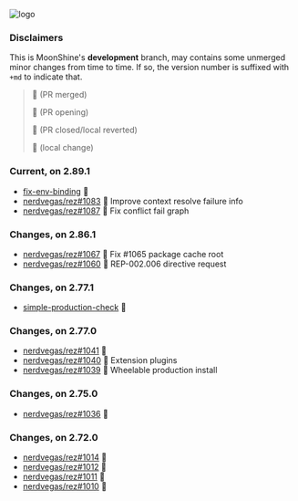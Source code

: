 

![logo](media/rez_banner_256.png)

### Disclaimers

This is MoonShine's **development** branch, may contains some unmerged minor changes from time to time. If so, the version number is suffixed with `+md` to indicate that.

> :grapes: (PR merged)
> 
> :pear: (PR opening)
> 
> :tomato: (PR closed/local reverted)
> 
> :banana: (local change)


### Current, on 2.89.1

* [fix-env-binding](https://github.com/davidlatwe/rez/tree/fix-env-binding) :banana:
* [nerdvegas/rez#1083](https://github.com/nerdvegas/rez/pull/1083) :grapes: Improve context resolve failure info
* [nerdvegas/rez#1087](https://github.com/nerdvegas/rez/pull/1087) :grapes: Fix conflict fail graph


### Changes, on 2.86.1

* [nerdvegas/rez#1067](https://github.com/nerdvegas/rez/pull/1067) :tomato: Fix #1065 package cache root
* [nerdvegas/rez#1060](https://github.com/nerdvegas/rez/pull/1060) :pear: REP-002.006 directive request


### Changes, on 2.77.1

* [simple-production-check](https://github.com/davidlatwe/rez/tree/simple-production-check) :banana:


### Changes, on 2.77.0

* [nerdvegas/rez#1041](https://github.com/nerdvegas/rez/pull/1041) :grapes:
* [nerdvegas/rez#1040](https://github.com/nerdvegas/rez/pull/1040) :pear: Extension plugins
* [nerdvegas/rez#1039](https://github.com/nerdvegas/rez/pull/1039) :tomato: Wheelable production install


### Changes, on 2.75.0

* [nerdvegas/rez#1036](https://github.com/nerdvegas/rez/pull/1036) :grapes:


### Changes, on 2.72.0

* [nerdvegas/rez#1014](https://github.com/nerdvegas/rez/pull/1014) :grapes:
* [nerdvegas/rez#1012](https://github.com/nerdvegas/rez/pull/1012) :grapes:
* [nerdvegas/rez#1011](https://github.com/nerdvegas/rez/pull/1011) :grapes:
* [nerdvegas/rez#1010](https://github.com/nerdvegas/rez/pull/1010) :grapes:
